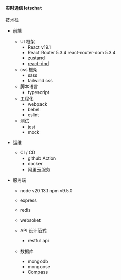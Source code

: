 #### 实时通信 letschat
技术栈
- 前端

  - UI 框架
    - React v19.1
    - React Router 5.3.4 react-router-dom 5.3.4
    - zustand
    - [react-dnd](https://www.npmjs.com/package/react-dnd)
  - css 框架
    - sass
    - tailwind css
  - 脚本语言
    - typescript
  - 工程化
    - webpack
    - bebel 
    - eslint
  - 测试
    - jest
    - mock
  
- 运维
  - CI / CD
    - github Action
    - docker
    - 阿里云服务

- 服务端
  - node v20.13.1 npm v9.5.0
  - express
  - redis
  - websoket
  - API 设计范式
    - restful api

  - 数据库 
    - mongodb
    - mongoose
    - Compass 

    
